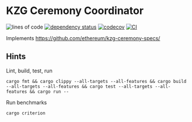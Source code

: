 # KZG Ceremony Coordinator

![lines of code](https://img.shields.io/tokei/lines/github/recmo/kzg-ceremony-coordinator)
[![dependency status](https://deps.rs/repo/github/recmo/kzg-ceremony-coordinator/status.svg)](https://deps.rs/repo/github/recmo/kzg-ceremony-coordinator)
[![codecov](https://codecov.io/gh/recmo/kzg-ceremony-coordinator/branch/main/graph/badge.svg?token=WBPZ9U4TTO)](https://codecov.io/gh/recmo/kzg-ceremony-coordinator)
[![CI](https://github.com/recmo/kzg-ceremony-coordinator/actions/workflows/build-test-deploy.yml/badge.svg)](https://github.com/recmo/kzg-ceremony-coordinator/actions/workflows/build-test-deploy.yml)

Implements <https://github.com/ethereum/kzg-ceremony-specs/>

## Hints

Lint, build, test, run

```shell
cargo fmt && cargo clippy --all-targets --all-features && cargo build --all-targets --all-features && cargo test --all-targets --all-features && cargo run --
```

Run benchmarks

```shell
cargo criterion
```

